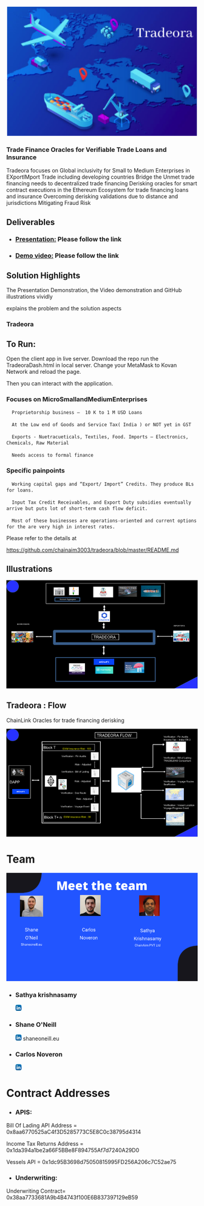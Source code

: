 
<p align="center">
  <img width="500"  src="images/Tradeora.png">
</p>

### Trade Finance Oracles for Verifiable Trade Loans and Insurance

Tradeora focuses on 
    Global inclusivity for Small to Medium Enterprises in EXportIMport Trade including developing countries 
    Bridge the Unmet trade financing needs to decentralized trade financing 
    Derisking oracles for smart contract executions in the Ethereum Ecosystem for trade financing loans and insurance
    Overcoming derisking validations due to distance and jurisdictions
    Mitigating Fraud Risk


## Deliverables

* ### [Presentation:](https://drive.google.com/file/d/1YIOu-1YIAvzzAfT118pZpPWD9uhG1Qbl/view?usp=sharing) Please follow the link

* ### [Demo video:](https://drive.google.com/file/d/1dYTkMynLIBlOxUtW4OYvK8-yyVu44icF/view?usp=sharing) Please follow the link


## Solution Highlights  


The Presentation Demonstration, the Video demonstration and GitHub illustrations vividly

explains the problem and the solution aspects

### Tradeora 

## To Run:

Open the client app in live server.
Download the repo run the TradeoraDash.html in local server.
Change your MetaMask to Kovan Network and reload the page.

Then you can interact with the application.

###  Focuses on MicroSmallandMediumEnterprises 

      Proprietorship business –  10 K to 1 M USD Loans 
      
      At the Low end of Goods and Service Tax( India ) or NOT yet in GST
      
      Exports - Nuetracueticals, Textiles, Food. Imports – Electronics, Chemicals, Raw Material
      
      Needs access to formal finance
      
###  Specific painpoints

      Working capital gaps and “Export/ Import” Credits. They produce BLs for loans. 
      
      Input Tax Credit Receivables, and Export Duty subsidies eventually arrive but puts lot of short-term cash flow deficit.
      
      Most of these businesses are operations-oriented and current options for the are very high in interest rates.


Please refer to the details at 

https://github.com/chainaim3003/tradeora/blob/master/README.md


## Illustrations

<img src="images/TradeoraSchematic.png">


## Tradeora :  Flow

ChainLink Oracles for trade financing derisking

<img src="images/TradeoraFlow.png">


# Team

 <img src="images/TradeoraTeam.png"> 

* ### Sathya krishnasamy
   [<img src="images/linkedin.png">](https://www.linkedin.com/in/sathya-krishnasamy-3b369a20/)

 * ### Shane O'Neill
   [<img src="images/linkedin.png">](https://www.linkedin.com/in/shaneoneill1995/)   shaneoneill.eu


 * ### Carlos Noveron
   [<img src="images/linkedin.png">](https://www.linkedin.com/in/carlos-noveron)   

# Contract Addresses
* ### APIS:
Bill Of Lading API Address = 0x8aa6770525aC4f3D5285773C5E8C0c38795d4314

Income Tax Returns Address = 0x1da394a1be2a66F5BBe8F894755Af7d7240A29D0

Vessels API = 0x1dc95B3698d75050815995FD256A206c7C52ae75
* ### Underwriting:
Underwriting Contract= 0x38aa7733681A9b4B4743f100E6B837397129eB59
  
